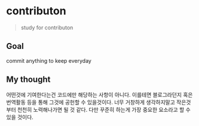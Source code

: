 # contributon

> study for contributon

## Goal

commit anything to keep everyday

## My thought

어떤것에 기여한다는건 코드에만 해당하는 사항이 아니다. 이를테면 블로그라던지 혹은 번역활동 등을 통해 그것에 공헌할 수 있을것이다. 너무 거창하게 생각하지말고 작은것부터 천천히 노력해나가면 될 것 같다. 다만 꾸준히 하는게 가장 중요한 요소라고 할 수 있을 것이다.
